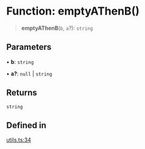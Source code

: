 # Function: emptyAThenB()

> **emptyAThenB**(`b`, `a`?): `string`

## Parameters

• **b**: `string`

• **a?**: `null` \| `string`

## Returns

`string`

## Defined in

[utils.ts:34](https://github.com/mbti-nf-team/frontend-libraries/blob/08b9d43288f72c3d793bb8f598c64f689d769c2e/packages/core/src/utils.ts#L34)
